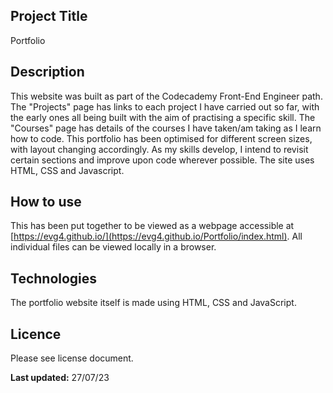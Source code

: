 ## Project Title
Portfolio
## Description
This website was built as part of the Codecademy Front-End Engineer path. The "Projects" page has links to each project I have carried out so far, with the early ones all being built with the aim of practising a specific skill. The "Courses" page has details of the courses I have taken/am taking as I learn how to code. This portfolio has been optimised for different screen sizes, with layout changing accordingly. As my skills develop, I intend to revisit certain sections and improve upon code wherever possible.
The site uses HTML, CSS and Javascript.
## How to use
This has been put together to be viewed as a webpage accessible at [https://evg4.github.io/](https://evg4.github.io/Portfolio/index.html). All individual files can be viewed locally in a browser.
## Technologies
The portfolio website itself is made using HTML, CSS and JavaScript.
## Licence
Please see license document.

**Last updated:** 27/07/23
